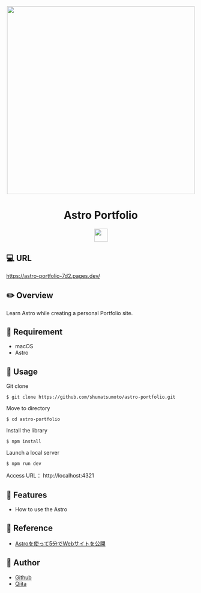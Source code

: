 <div align="center">
  <img src="https://user-images.githubusercontent.com/11171872/203345580-40a14fa9-b1f0-4c29-a042-138ff78f7d9b.jpg" width="500">
</div>

<h1 align="center">Astro Portfolio</h1>

<div align="center">
  <a href="https://astro.build/">
    <img src="https://skillicons.dev/icons?i=astro" height="35">
  </a>
</div>

## :computer: URL

https://astro-portfolio-7d2.pages.dev/

## :pencil2: Overview

Learn Astro while creating a personal Portfolio site.

## :hammer: Requirement

- macOS
- Astro

## :pushpin: Usage

Git clone
```
$ git clone https://github.com/shumatsumoto/astro-portfolio.git
```
Move to directory
```
$ cd astro-portfolio
```
Install the library
```
$ npm install
```
Launch a local server
```
$ npm run dev
```

Access URL： 
http://localhost:4321

## :railway_car: Features

- How to use the Astro

## :green_book: Reference

- [Astroを使って5分でWebサイトを公開](https://www.youtube.com/watch?v=0zvxvmQqoZ0)

## :hatching_chick: Author

- [Github](https://github.com/shumatsumoto)
- [Qiita](https://qiita.com/ShuMatsumoto)
